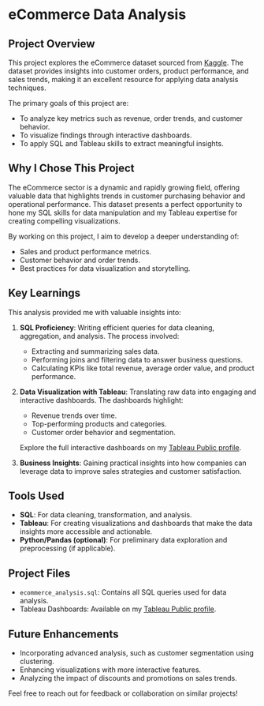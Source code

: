 # eCommerce Data Analysis

## Project Overview

This project explores the eCommerce dataset sourced from [Kaggle](https://www.kaggle.com/datasets/shrishtimanja/ecommerce-dataset-for-data-analysis). The dataset provides insights into customer orders, product performance, and sales trends, making it an excellent resource for applying data analysis techniques.

The primary goals of this project are:

- To analyze key metrics such as revenue, order trends, and customer behavior.
- To visualize findings through interactive dashboards.
- To apply SQL and Tableau skills to extract meaningful insights.

## Why I Chose This Project

The eCommerce sector is a dynamic and rapidly growing field, offering valuable data that highlights trends in customer purchasing behavior and operational performance. This dataset presents a perfect opportunity to hone my SQL skills for data manipulation and my Tableau expertise for creating compelling visualizations.

By working on this project, I aim to develop a deeper understanding of:

- Sales and product performance metrics.
- Customer behavior and order trends.
- Best practices for data visualization and storytelling.

## Key Learnings

This analysis provided me with valuable insights into:

1. **SQL Proficiency**: Writing efficient queries for data cleaning, aggregation, and analysis. The process involved:
   - Extracting and summarizing sales data.
   - Performing joins and filtering data to answer business questions.
   - Calculating KPIs like total revenue, average order value, and product performance.
2. **Data Visualization with Tableau**: Translating raw data into engaging and interactive dashboards. The dashboards highlight:

   - Revenue trends over time.
   - Top-performing products and categories.
   - Customer order behavior and segmentation.

   Explore the full interactive dashboards on my [Tableau Public profile](https://public.tableau.com/app/profile/nha.alvarado/vizzes).

3. **Business Insights**: Gaining practical insights into how companies can leverage data to improve sales strategies and customer satisfaction.

## Tools Used

- **SQL**: For data cleaning, transformation, and analysis.
- **Tableau**: For creating visualizations and dashboards that make the data insights more accessible and actionable.
- **Python/Pandas (optional)**: For preliminary data exploration and preprocessing (if applicable).

## Project Files

- `ecommerce_analysis.sql`: Contains all SQL queries used for data analysis.
- Tableau Dashboards: Available on my [Tableau Public profile](https://public.tableau.com/app/profile/nha.alvarado/vizzes).

## Future Enhancements

- Incorporating advanced analysis, such as customer segmentation using clustering.
- Enhancing visualizations with more interactive features.
- Analyzing the impact of discounts and promotions on sales trends.

Feel free to reach out for feedback or collaboration on similar projects!
